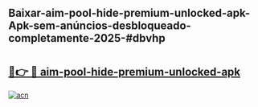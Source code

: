 ## Baixar-aim-pool-hide-premium-unlocked-apk-Apk-sem-anúncios-desbloqueado-completamente-2025-#dbvhp

# <h2><a href="https://ainizakaria.my?title=aim-pool-hide-premium-unlocked-apk&ref=22M">🔗👉 🔴 aim-pool-hide-premium-unlocked-apk</a></h2>

[![acn](https://github.com/user-attachments/assets/0f9c940e-d8b0-45ae-aac7-cd30a18b3e1c)](https://ainizakaria.my?title=aim-pool-hide-premium-unlocked-apk&ref=22M)

